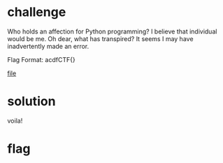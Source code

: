 # challenge
Who holds an affection for Python programming? I believe that individual would be me. Oh dear, what has transpired? It seems I may have inadvertently made an error.

Flag Format: acdfCTF{}

[file](./sea.pyc)
# solution

voila!
# flag